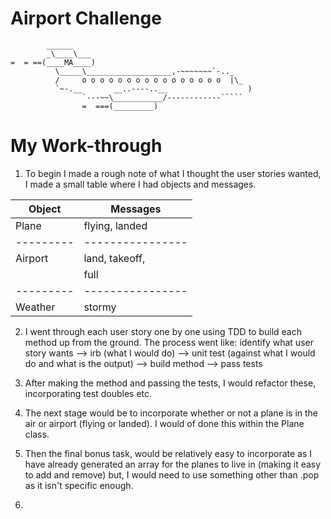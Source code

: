 Airport Challenge
=================

```
        ______
        _\____\___
=  = ==(____MA____)
          \_____\___________________,-~~~~~~~`-.._
          /     o o o o o o o o o o o o o o o o  |\_
          `~-.__       __..----..__                  )
                `---~~\___________/------------`````
                =  ===(_________)

```

# My Work-through

1. To begin I made a rough note of what I thought the user stories wanted,
I made a small table where I had objects and messages.

|  Object |    Messages    |
|---------|----------------|
|  Plane  | flying, landed |
|---------|----------------|
| Airport | land, takeoff, |
|         | full           |
|---------|----------------|
| Weather | stormy         |

2. I went through each user story one by one using TDD to build each method up
from the ground. The process went like:
identify what user story wants --> irb (what I would do) --> unit test (against
what I would do and what is the output) --> build method --> pass tests

3. After making the method and passing the tests, I would refactor these,
incorporating test doubles etc.

4. The next stage would be to incorporate whether or not a plane is in the air
or airport (flying or landed). I would of done this within the Plane class.

5. Then the final bonus task, would be relatively easy to incorporate as I have
already generated an array for the planes to live in (making it easy to add
and remove) but, I would need to use something other than .pop as it isn't
specific enough.

6.
